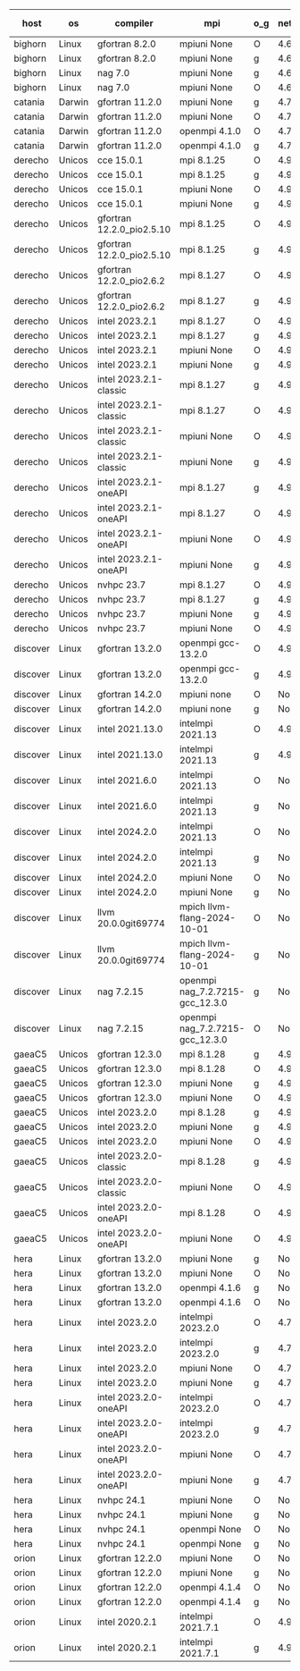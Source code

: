 

| host     | os       | compiler                              | mpi                      | o_g        | netcdf        | build       | u_pass          | u_fail          | s_pass            | s_fail            | e_pass             | e_fail             | nuopc_pass       | nuopc_fail       | artifacts link          |
|----------|----------|---------------------------------------|--------------------------|------------|---------------|-------------|-----------------|-----------------|-------------------|-------------------|--------------------|--------------------|------------------|------------------|-------------------------|
| bighorn | Linux | gfortran 8.2.0 | mpiuni None  | O | 4.6.1  | PASS | 12537 | 0 | 9 | 0 | 44 | 0 | None | None | <a href="https://github.com/esmf-org/esmf-test-artifacts/tree/59ba0de3a7aa4eca440ec55d44a0923389d44cdb/develop/gfortran/8.2.0/O/mpiuni/None" target="_blank">59ba0de</a> | 
| bighorn | Linux | gfortran 8.2.0 | mpiuni None  | g | 4.6.1  | PASS | 12537 | 0 | 9 | 0 | 44 | 0 | None | None | <a href="https://github.com/esmf-org/esmf-test-artifacts/tree/57cfec19a2fd05d2c7f4738068274ab97e17d1f6/develop/gfortran/8.2.0/g/mpiuni/None" target="_blank">57cfec1</a> | 
| bighorn | Linux | nag 7.0 | mpiuni None  | g | 4.6.1  | PASS | 12537 | 0 | 9 | 0 | 44 | 0 | None | None | <a href="https://github.com/esmf-org/esmf-test-artifacts/tree/af1ed00089850dd3434be6b567cdee62d98b5c14/develop/nag/7.0/g/mpiuni/None" target="_blank">af1ed00</a> | 
| bighorn | Linux | nag 7.0 | mpiuni None  | O | 4.6.1  | PASS | 12537 | 0 | 9 | 0 | 44 | 0 | None | None | <a href="https://github.com/esmf-org/esmf-test-artifacts/tree/57cd7bee8daedb5704810b20dabed2c86c306d73/develop/nag/7.0/O/mpiuni/None" target="_blank">57cd7be</a> | 
| catania | Darwin | gfortran 11.2.0 | mpiuni None  | g | 4.7.4  | PASS | None | None | None | None | None | None | None | None | <a href="https://github.com/esmf-org/esmf-test-artifacts/tree/801fadcacaea1b91a7737fe69b4f88b0923064b9/develop/gfortran/11.2.0/g/mpiuni/None" target="_blank">801fadc</a> | 
| catania | Darwin | gfortran 11.2.0 | mpiuni None  | O | 4.7.4  | PASS | 12537 | 0 | 9 | 0 | 44 | 0 | None | None | <a href="https://github.com/esmf-org/esmf-test-artifacts/tree/01314d54f01bb3e44694004af099c230a2621565/develop/gfortran/11.2.0/O/mpiuni/None" target="_blank">01314d5</a> | 
| catania | Darwin | gfortran 11.2.0 | openmpi 4.1.0  | O | 4.7.4  | PASS | 14204 | 3 | 51 | 0 | 81 | 0 | 56 | 0 | <a href="https://github.com/esmf-org/esmf-test-artifacts/tree/245108fb0c85b56abf8740bc60a1037d80143a74/develop/gfortran/11.2.0/O/openmpi/4.1.0" target="_blank">245108f</a> | 
| catania | Darwin | gfortran 11.2.0 | openmpi 4.1.0  | g | 4.7.4  | PASS | 14204 | 3 | 51 | 0 | 81 | 0 | 56 | 0 | <a href="https://github.com/esmf-org/esmf-test-artifacts/tree/d9abf6b689d9975df480798cf70bd800d03714b7/develop/gfortran/11.2.0/g/openmpi/4.1.0" target="_blank">d9abf6b</a> | 
| derecho | Unicos | cce 15.0.1 | mpi 8.1.25  | O | 4.9.2  | PASS | None | None | None | None | None | None | None | None | <a href="https://github.com/esmf-org/esmf-test-artifacts/tree/73fc528a6904b8b7dd4302d46ef7c617c81a9ef8/develop/cce/15.0.1/O/mpi/8.1.25" target="_blank">73fc528</a> | 
| derecho | Unicos | cce 15.0.1 | mpi 8.1.25  | g | 4.9.2  | PASS | None | None | None | None | None | None | None | None | <a href="https://github.com/esmf-org/esmf-test-artifacts/tree/58ed39470ad7f2d5360ae48ac135618cb896bbeb/develop/cce/15.0.1/g/mpi/8.1.25" target="_blank">58ed394</a> | 
| derecho | Unicos | cce 15.0.1 | mpiuni None  | O | 4.9.2  | PASS | None | None | None | None | None | None | None | None | <a href="https://github.com/esmf-org/esmf-test-artifacts/tree/436e612a0cebeea547fe348fc9cb2cc53457a42f/develop/cce/15.0.1/O/mpiuni/None" target="_blank">436e612</a> | 
| derecho | Unicos | cce 15.0.1 | mpiuni None  | g | 4.9.2  | PASS | 12461 | 76 | 9 | 0 | 44 | 0 | None | None | <a href="https://github.com/esmf-org/esmf-test-artifacts/tree/39744bae288daa4559f741066280c3e75f7787c3/develop/cce/15.0.1/g/mpiuni/None" target="_blank">39744ba</a> | 
| derecho | Unicos | gfortran 12.2.0_pio2.5.10 | mpi 8.1.25  | O | 4.9.2  | PASS | 14207 | 0 | 51 | 0 | 81 | 0 | 56 | 0 | <a href="https://github.com/esmf-org/esmf-test-artifacts/tree/43f65aca0c78ce2f2dbc518e9ec3701882f20122/develop/gfortran/12.2.0_pio2.5.10/O/mpi/8.1.25" target="_blank">43f65ac</a> | 
| derecho | Unicos | gfortran 12.2.0_pio2.5.10 | mpi 8.1.25  | g | 4.9.2  | PASS | 14207 | 0 | 51 | 0 | 81 | 0 | 56 | 0 | <a href="https://github.com/esmf-org/esmf-test-artifacts/tree/0e7eb59484086031a15be692b4cbd09fc4d5c982/develop/gfortran/12.2.0_pio2.5.10/g/mpi/8.1.25" target="_blank">0e7eb59</a> | 
| derecho | Unicos | gfortran 12.2.0_pio2.6.2 | mpi 8.1.27  | O | 4.9.2  | PASS | 14207 | 0 | 51 | 0 | 81 | 0 | 56 | 0 | <a href="https://github.com/esmf-org/esmf-test-artifacts/tree/18b0e792c7da56d1574cb5ebad5aa7c29712ac4a/develop/gfortran/12.2.0_pio2.6.2/O/mpi/8.1.27" target="_blank">18b0e79</a> | 
| derecho | Unicos | gfortran 12.2.0_pio2.6.2 | mpi 8.1.27  | g | 4.9.2  | PASS | 14207 | 0 | 51 | 0 | 81 | 0 | 56 | 0 | <a href="https://github.com/esmf-org/esmf-test-artifacts/tree/3bb08a337c4bb2f9855c3a88c1b952b58fcf13e2/develop/gfortran/12.2.0_pio2.6.2/g/mpi/8.1.27" target="_blank">3bb08a3</a> | 
| derecho | Unicos | intel 2023.2.1 | mpi 8.1.27  | O | 4.9.2  | PASS | 14207 | 0 | 51 | 0 | 81 | 0 | 57 | 0 | <a href="https://github.com/esmf-org/esmf-test-artifacts/tree/7b51d6cacd8796337b0172428931abb85f5b60a1/develop/intel/2023.2.1/O/mpi/8.1.27" target="_blank">7b51d6c</a> | 
| derecho | Unicos | intel 2023.2.1 | mpi 8.1.27  | g | 4.9.2  | PASS | 14207 | 0 | 51 | 0 | 81 | 0 | 57 | 0 | <a href="https://github.com/esmf-org/esmf-test-artifacts/tree/4ca15fc84933f8228efcd4b45fa8405925db17da/develop/intel/2023.2.1/g/mpi/8.1.27" target="_blank">4ca15fc</a> | 
| derecho | Unicos | intel 2023.2.1 | mpiuni None  | O | 4.9.2  | PASS | 12537 | 0 | 9 | 0 | 44 | 0 | None | None | <a href="https://github.com/esmf-org/esmf-test-artifacts/tree/333d75e50f695580fac1dd3a9504025f85af9853/develop/intel/2023.2.1/O/mpiuni/None" target="_blank">333d75e</a> | 
| derecho | Unicos | intel 2023.2.1 | mpiuni None  | g | 4.9.2  | PASS | 12537 | 0 | 9 | 0 | 44 | 0 | None | None | <a href="https://github.com/esmf-org/esmf-test-artifacts/tree/6170ec9065a0496e40aa11ccc88be3676898456d/develop/intel/2023.2.1/g/mpiuni/None" target="_blank">6170ec9</a> | 
| derecho | Unicos | intel 2023.2.1-classic | mpi 8.1.27  | g | 4.9.2  | PASS | 14207 | 0 | 51 | 0 | 81 | 0 | 56 | 0 | <a href="https://github.com/esmf-org/esmf-test-artifacts/tree/55e7774e95136694cc8bec634dfd2e3e27ca13b4/develop/intel/2023.2.1-classic/g/mpi/8.1.27" target="_blank">55e7774</a> | 
| derecho | Unicos | intel 2023.2.1-classic | mpi 8.1.27  | O | 4.9.2  | PASS | 14207 | 0 | 51 | 0 | 81 | 0 | 56 | 0 | <a href="https://github.com/esmf-org/esmf-test-artifacts/tree/23aebb4f49b124e81cbc9b16affffadfb2134765/develop/intel/2023.2.1-classic/O/mpi/8.1.27" target="_blank">23aebb4</a> | 
| derecho | Unicos | intel 2023.2.1-classic | mpiuni None  | O | 4.9.2  | PASS | 12537 | 0 | 9 | 0 | 44 | 0 | None | None | <a href="https://github.com/esmf-org/esmf-test-artifacts/tree/71c99ab37359cafa39de5d8944173eab8d980660/develop/intel/2023.2.1-classic/O/mpiuni/None" target="_blank">71c99ab</a> | 
| derecho | Unicos | intel 2023.2.1-classic | mpiuni None  | g | 4.9.2  | PASS | 12537 | 0 | 9 | 0 | 44 | 0 | None | None | <a href="https://github.com/esmf-org/esmf-test-artifacts/tree/4c987ba878a81696b3906fd80b3c3ef9c19726f3/develop/intel/2023.2.1-classic/g/mpiuni/None" target="_blank">4c987ba</a> | 
| derecho | Unicos | intel 2023.2.1-oneAPI | mpi 8.1.27  | g | 4.9.2  | PASS | 14207 | 0 | 51 | 0 | 81 | 0 | 56 | 0 | <a href="https://github.com/esmf-org/esmf-test-artifacts/tree/cd5a9557ec8f5caed09ae94cfd616b9cd6708d72/develop/intel/2023.2.1-oneAPI/g/mpi/8.1.27" target="_blank">cd5a955</a> | 
| derecho | Unicos | intel 2023.2.1-oneAPI | mpi 8.1.27  | O | 4.9.2  | PASS | 14207 | 0 | 50 | 1 | 81 | 0 | 56 | 0 | <a href="https://github.com/esmf-org/esmf-test-artifacts/tree/a9fbf0bc73291c3b1367dca4803ab71b5ee36ed5/develop/intel/2023.2.1-oneAPI/O/mpi/8.1.27" target="_blank">a9fbf0b</a> | 
| derecho | Unicos | intel 2023.2.1-oneAPI | mpiuni None  | O | 4.9.2  | PASS | 12537 | 0 | 9 | 0 | 44 | 0 | None | None | <a href="https://github.com/esmf-org/esmf-test-artifacts/tree/bcadf1f63c237352af731fa09d11d0b8d819ce47/develop/intel/2023.2.1-oneAPI/O/mpiuni/None" target="_blank">bcadf1f</a> | 
| derecho | Unicos | intel 2023.2.1-oneAPI | mpiuni None  | g | 4.9.2  | PASS | 12537 | 0 | 9 | 0 | 44 | 0 | None | None | <a href="https://github.com/esmf-org/esmf-test-artifacts/tree/ec28234bba2df24b7be31cb93138347d6f579058/develop/intel/2023.2.1-oneAPI/g/mpiuni/None" target="_blank">ec28234</a> | 
| derecho | Unicos | nvhpc 23.7 | mpi 8.1.27  | O | 4.9.2  | PASS | None | None | None | None | None | None | None | None | <a href="https://github.com/esmf-org/esmf-test-artifacts/tree/b1fbb4caa7cfdc963bb87f54cb18daaaa46ae79f/develop/nvhpc/23.7/O/mpi/8.1.27" target="_blank">b1fbb4c</a> | 
| derecho | Unicos | nvhpc 23.7 | mpi 8.1.27  | g | 4.9.2  | PASS | None | None | None | None | None | None | None | None | <a href="https://github.com/esmf-org/esmf-test-artifacts/tree/191436f3785606ec8ea9751dbb7b8e5d6aef66dd/develop/nvhpc/23.7/g/mpi/8.1.27" target="_blank">191436f</a> | 
| derecho | Unicos | nvhpc 23.7 | mpiuni None  | g | 4.9.2  | PASS | None | None | None | None | None | None | None | None | <a href="https://github.com/esmf-org/esmf-test-artifacts/tree/a3b8d7ff9c8fe549c05498e4fb8c8391170aa3f0/develop/nvhpc/23.7/g/mpiuni/None" target="_blank">a3b8d7f</a> | 
| derecho | Unicos | nvhpc 23.7 | mpiuni None  | O | 4.9.2  | PASS | 12537 | 0 | 9 | 0 | 44 | 0 | None | None | <a href="https://github.com/esmf-org/esmf-test-artifacts/tree/c980d37276cd777bb9de9f3880f4ed6813540f75/develop/nvhpc/23.7/O/mpiuni/None" target="_blank">c980d37</a> | 
| discover | Linux | gfortran 13.2.0 | openmpi gcc-13.2.0  | O | 4.9.2  | PASS | 14207 | 0 | 51 | 0 | 81 | 0 | 56 | 0 | <a href="https://github.com/esmf-org/esmf-test-artifacts/tree/577a8ca021c5e5c52423a6044fedae8e2754ad48/develop/gfortran/13.2.0/O/openmpi/gcc-13.2.0" target="_blank">577a8ca</a> | 
| discover | Linux | gfortran 13.2.0 | openmpi gcc-13.2.0  | g | 4.9.2  | PASS | 14207 | 0 | 51 | 0 | 81 | 0 | 56 | 0 | <a href="https://github.com/esmf-org/esmf-test-artifacts/tree/c60817bddc2c494fc5f4a22f087f62dd620c833a/develop/gfortran/13.2.0/g/openmpi/gcc-13.2.0" target="_blank">c60817b</a> | 
| discover | Linux | gfortran 14.2.0 | mpiuni none  | O | None  | PASS | 12537 | 0 | 9 | 0 | 44 | 0 | None | None | <a href="https://github.com/esmf-org/esmf-test-artifacts/tree/bb4fead9b15de2da68d329a67e6292e9445b48e7/develop/gfortran/14.2.0/O/mpiuni/none" target="_blank">bb4fead</a> | 
| discover | Linux | gfortran 14.2.0 | mpiuni none  | g | None  | PASS | 12537 | 0 | 9 | 0 | 44 | 0 | None | None | <a href="https://github.com/esmf-org/esmf-test-artifacts/tree/747a70dc68c7164dd83c0d734578a2ac392af549/develop/gfortran/14.2.0/g/mpiuni/none" target="_blank">747a70d</a> | 
| discover | Linux | intel 2021.13.0 | intelmpi 2021.13  | O | 4.9.2  | PASS | 14207 | 0 | 51 | 0 | 81 | 0 | 56 | 0 | <a href="https://github.com/esmf-org/esmf-test-artifacts/tree/6da26e9b4ba4ba9463e5425f145185dae35afe93/develop/intel/2021.13.0/O/intelmpi/2021.13" target="_blank">6da26e9</a> | 
| discover | Linux | intel 2021.13.0 | intelmpi 2021.13  | g | 4.9.2  | PASS | 14207 | 0 | 51 | 0 | 81 | 0 | 56 | 0 | <a href="https://github.com/esmf-org/esmf-test-artifacts/tree/751ad9ed2b2f1dc3ae9246f9e1c95733c5f69a8b/develop/intel/2021.13.0/g/intelmpi/2021.13" target="_blank">751ad9e</a> | 
| discover | Linux | intel 2021.6.0 | intelmpi 2021.13  | O | None  | PASS | 14207 | 0 | 51 | 0 | 81 | 0 | 56 | 0 | <a href="https://github.com/esmf-org/esmf-test-artifacts/tree/665752530c96be85b61703bc8fee5133742d73a9/develop/intel/2021.6.0/O/intelmpi/2021.13" target="_blank">6657525</a> | 
| discover | Linux | intel 2021.6.0 | intelmpi 2021.13  | g | None  | PASS | 14207 | 0 | 51 | 0 | 81 | 0 | 56 | 0 | <a href="https://github.com/esmf-org/esmf-test-artifacts/tree/9ae86cbf2c16e5fa5f3998c9308a70a66840dbd2/develop/intel/2021.6.0/g/intelmpi/2021.13" target="_blank">9ae86cb</a> | 
| discover | Linux | intel 2024.2.0 | intelmpi 2021.13  | O | None  | PASS | 14207 | 0 | 51 | 0 | 81 | 0 | 56 | 0 | <a href="https://github.com/esmf-org/esmf-test-artifacts/tree/6b3e314d020716711d6f2e90fce0315f07dfc46e/develop/intel/2024.2.0/O/intelmpi/2021.13" target="_blank">6b3e314</a> | 
| discover | Linux | intel 2024.2.0 | intelmpi 2021.13  | g | None  | PASS | 14206 | 1 | 51 | 0 | 81 | 0 | 56 | 0 | <a href="https://github.com/esmf-org/esmf-test-artifacts/tree/5b83cfe93e44bf0a34c8b430cf4b9434ba738406/develop/intel/2024.2.0/g/intelmpi/2021.13" target="_blank">5b83cfe</a> | 
| discover | Linux | intel 2024.2.0 | mpiuni None  | O | None  | PASS | 12537 | 0 | 9 | 0 | 44 | 0 | None | None | <a href="https://github.com/esmf-org/esmf-test-artifacts/tree/cb60f40f11456e13b3924787bac5a4cc84cc6a56/develop/intel/2024.2.0/O/mpiuni/None" target="_blank">cb60f40</a> | 
| discover | Linux | intel 2024.2.0 | mpiuni None  | g | None  | PASS | 12536 | 1 | 9 | 0 | 44 | 0 | None | None | <a href="https://github.com/esmf-org/esmf-test-artifacts/tree/a7d797801135d772cbab972d6c2f5f78441302c2/develop/intel/2024.2.0/g/mpiuni/None" target="_blank">a7d7978</a> | 
| discover | Linux | llvm 20.0.0git69774 | mpich llvm-flang-2024-10-01  | O | None  | PASS | 14169 | 38 | 17 | 34 | 77 | 4 | 19 | 37 | <a href="https://github.com/esmf-org/esmf-test-artifacts/tree/0fe40638464e097b2a2bba38e429f0af2e9e6310/develop/llvm/20.0.0git69774/O/mpich/llvm-flang-2024-10-01" target="_blank">0fe4063</a> | 
| discover | Linux | llvm 20.0.0git69774 | mpich llvm-flang-2024-10-01  | g | None  | PASS | 14171 | 36 | 18 | 33 | 77 | 4 | 18 | 38 | <a href="https://github.com/esmf-org/esmf-test-artifacts/tree/3703b7de55142116b182dcd086756e57a5ab46c9/develop/llvm/20.0.0git69774/g/mpich/llvm-flang-2024-10-01" target="_blank">3703b7d</a> | 
| discover | Linux | nag 7.2.15 | openmpi nag_7.2.7215-gcc_12.3.0  | g | None  | PASS | 14207 | 0 | 51 | 0 | 81 | 0 | 52 | 4 | <a href="https://github.com/esmf-org/esmf-test-artifacts/tree/95db697e186c3c908a0e4e2bf5d5014b4ff39a6c/develop/nag/7.2.15/g/openmpi/nag_7.2.7215-gcc_12.3.0" target="_blank">95db697</a> | 
| discover | Linux | nag 7.2.15 | openmpi nag_7.2.7215-gcc_12.3.0  | O | None  | PASS | 14206 | 1 | 51 | 0 | 81 | 0 | 52 | 4 | <a href="https://github.com/esmf-org/esmf-test-artifacts/tree/2d0b12dcda7b6d5d99abe08484b4758e0452b07b/develop/nag/7.2.15/O/openmpi/nag_7.2.7215-gcc_12.3.0" target="_blank">2d0b12d</a> | 
| gaeaC5 | Unicos | gfortran 12.3.0 | mpi 8.1.28  | g | 4.9.0  | PASS | None | None | None | None | None | None | None | None | <a href="https://github.com/esmf-org/esmf-test-artifacts/tree/eae65ec9aeac4af5d3a16d640b8bc268e954d8e6/develop/gfortran/12.3.0/g/mpi/8.1.28" target="_blank">eae65ec</a> | 
| gaeaC5 | Unicos | gfortran 12.3.0 | mpi 8.1.28  | O | 4.9.0  | PASS | None | None | None | None | None | None | None | None | <a href="https://github.com/esmf-org/esmf-test-artifacts/tree/67406c0fa001c12fc02fb2c821e0d3dadc310eb5/develop/gfortran/12.3.0/O/mpi/8.1.28" target="_blank">67406c0</a> | 
| gaeaC5 | Unicos | gfortran 12.3.0 | mpiuni None  | g | 4.9.0  | PASS | 12537 | 0 | 9 | 0 | 44 | 0 | None | None | <a href="https://github.com/esmf-org/esmf-test-artifacts/tree/72975b67b64b6bada03ae1043769f860ec9b2eb8/develop/gfortran/12.3.0/g/mpiuni/None" target="_blank">72975b6</a> | 
| gaeaC5 | Unicos | gfortran 12.3.0 | mpiuni None  | O | 4.9.0  | PASS | 12537 | 0 | 9 | 0 | 44 | 0 | None | None | <a href="https://github.com/esmf-org/esmf-test-artifacts/tree/9be0b4657b93edac1db27151aaa6570896a14003/develop/gfortran/12.3.0/O/mpiuni/None" target="_blank">9be0b46</a> | 
| gaeaC5 | Unicos | intel 2023.2.0 | mpi 8.1.28  | g | 4.9.0  | PASS | 14207 | 0 | 51 | 0 | 81 | 0 | 56 | 0 | <a href="https://github.com/esmf-org/esmf-test-artifacts/tree/888a1119edd96e30884c10757ea9cbc67d50ce7a/develop/intel/2023.2.0/g/mpi/8.1.28" target="_blank">888a111</a> | 
| gaeaC5 | Unicos | intel 2023.2.0 | mpiuni None  | g | 4.9.0  | PASS | 12537 | 0 | 9 | 0 | 44 | 0 | None | None | <a href="https://github.com/esmf-org/esmf-test-artifacts/tree/4b7ef3ac25997644cabf2bf08ab153b4cf386151/develop/intel/2023.2.0/g/mpiuni/None" target="_blank">4b7ef3a</a> | 
| gaeaC5 | Unicos | intel 2023.2.0 | mpiuni None  | O | 4.9.0  | PASS | 12537 | 0 | 9 | 0 | 44 | 0 | None | None | <a href="https://github.com/esmf-org/esmf-test-artifacts/tree/b4eb4275a7291f29b078338196af1d2f00d61e04/develop/intel/2023.2.0/O/mpiuni/None" target="_blank">b4eb427</a> | 
| gaeaC5 | Unicos | intel 2023.2.0-classic | mpi 8.1.28  | g | 4.9.0  | PASS | None | None | None | None | None | None | None | None | <a href="https://github.com/esmf-org/esmf-test-artifacts/tree/a21bf0a882d753fcd81fa743fc36bb1eb2a59338/develop/intel/2023.2.0-classic/g/mpi/8.1.28" target="_blank">a21bf0a</a> | 
| gaeaC5 | Unicos | intel 2023.2.0-classic | mpiuni None  | O | 4.9.0  | PASS | 12537 | 0 | 9 | 0 | 44 | 0 | None | None | <a href="https://github.com/esmf-org/esmf-test-artifacts/tree/b0920c655419e611b4f0d6fb742b2e85dde874f7/develop/intel/2023.2.0-classic/O/mpiuni/None" target="_blank">b0920c6</a> | 
| gaeaC5 | Unicos | intel 2023.2.0-oneAPI | mpi 8.1.28  | O | 4.9.0  | PASS | 14207 | 0 | 50 | 1 | 81 | 0 | 56 | 0 | <a href="https://github.com/esmf-org/esmf-test-artifacts/tree/4aeca2404e2633b039446c7e453518469b7571c2/develop/intel/2023.2.0-oneAPI/O/mpi/8.1.28" target="_blank">4aeca24</a> | 
| gaeaC5 | Unicos | intel 2023.2.0-oneAPI | mpiuni None  | O | 4.9.0  | PASS | 12537 | 0 | 9 | 0 | 44 | 0 | None | None | <a href="https://github.com/esmf-org/esmf-test-artifacts/tree/36212083d22664366fde4f50783ccc38af0bec00/develop/intel/2023.2.0-oneAPI/O/mpiuni/None" target="_blank">3621208</a> | 
| hera | Linux | gfortran 13.2.0 | mpiuni None  | g | None  | PASS | 12537 | 0 | 9 | 0 | 44 | 0 | None | None | <a href="https://github.com/esmf-org/esmf-test-artifacts/tree/80b69c0d9b09b60d6968a43b23b05114e8ece5bf/develop/gfortran/13.2.0/g/mpiuni/None" target="_blank">80b69c0</a> | 
| hera | Linux | gfortran 13.2.0 | mpiuni None  | O | None  | PASS | 12537 | 0 | 9 | 0 | 44 | 0 | None | None | <a href="https://github.com/esmf-org/esmf-test-artifacts/tree/7266a12b2821ef98c16ae79fbb336cd5b9a9dbab/develop/gfortran/13.2.0/O/mpiuni/None" target="_blank">7266a12</a> | 
| hera | Linux | gfortran 13.2.0 | openmpi 4.1.6  | g | None  | PASS | 14207 | 0 | 51 | 0 | 81 | 0 | 56 | 0 | <a href="https://github.com/esmf-org/esmf-test-artifacts/tree/ccedbc53fc61618911f7f929e7fad3cb0df2f808/develop/gfortran/13.2.0/g/openmpi/4.1.6" target="_blank">ccedbc5</a> | 
| hera | Linux | gfortran 13.2.0 | openmpi 4.1.6  | O | None  | PASS | None | None | None | None | None | None | None | None | <a href="https://github.com/esmf-org/esmf-test-artifacts/tree/20563934be6cbd68bba8d80e1766b9bb1f00dd13/develop/gfortran/13.2.0/O/openmpi/4.1.6" target="_blank">2056393</a> | 
| hera | Linux | intel 2023.2.0 | intelmpi 2023.2.0  | O | 4.7.0  | PASS | 14207 | 0 | 51 | 0 | 81 | 0 | 56 | 0 | <a href="https://github.com/esmf-org/esmf-test-artifacts/tree/51dfe34d9559e2518df414553074a35b4477c549/develop/intel/2023.2.0/O/intelmpi/2023.2.0" target="_blank">51dfe34</a> | 
| hera | Linux | intel 2023.2.0 | intelmpi 2023.2.0  | g | 4.7.0  | PASS | 14207 | 0 | 51 | 0 | 81 | 0 | 56 | 0 | <a href="https://github.com/esmf-org/esmf-test-artifacts/tree/7ecf4cd607bc74096532bd522fb20d6013e64678/develop/intel/2023.2.0/g/intelmpi/2023.2.0" target="_blank">7ecf4cd</a> | 
| hera | Linux | intel 2023.2.0 | mpiuni None  | O | 4.7.0  | PASS | None | None | None | None | None | None | None | None | <a href="https://github.com/esmf-org/esmf-test-artifacts/tree/453e64328007ded9a85d291fd9f9e879f3acd9f0/develop/intel/2023.2.0/O/mpiuni/None" target="_blank">453e643</a> | 
| hera | Linux | intel 2023.2.0 | mpiuni None  | g | 4.7.0  | PASS | 12537 | 0 | 9 | 0 | 44 | 0 | None | None | <a href="https://github.com/esmf-org/esmf-test-artifacts/tree/bcf9c0a000956cc49b17612c1ad623a9f8e9ed72/develop/intel/2023.2.0/g/mpiuni/None" target="_blank">bcf9c0a</a> | 
| hera | Linux | intel 2023.2.0-oneAPI | intelmpi 2023.2.0  | O | 4.7.0  | PASS | 14207 | 0 | 50 | 1 | 81 | 0 | 56 | 0 | <a href="https://github.com/esmf-org/esmf-test-artifacts/tree/0fb845fcf8abca6125048ef8a5e2935cf4844458/develop/intel/2023.2.0-oneAPI/O/intelmpi/2023.2.0" target="_blank">0fb845f</a> | 
| hera | Linux | intel 2023.2.0-oneAPI | intelmpi 2023.2.0  | g | 4.7.0  | PASS | 14207 | 0 | 51 | 0 | 81 | 0 | 56 | 0 | <a href="https://github.com/esmf-org/esmf-test-artifacts/tree/27f49bcc652b6e71f1778e9bdb30890e883bd933/develop/intel/2023.2.0-oneAPI/g/intelmpi/2023.2.0" target="_blank">27f49bc</a> | 
| hera | Linux | intel 2023.2.0-oneAPI | mpiuni None  | O | 4.7.0  | PASS | 12537 | 0 | 9 | 0 | 44 | 0 | None | None | <a href="https://github.com/esmf-org/esmf-test-artifacts/tree/4a97f334e130c1bcf78544545ef0ce44c2945a81/develop/intel/2023.2.0-oneAPI/O/mpiuni/None" target="_blank">4a97f33</a> | 
| hera | Linux | intel 2023.2.0-oneAPI | mpiuni None  | g | 4.7.0  | PASS | 12537 | 0 | 9 | 0 | 44 | 0 | None | None | <a href="https://github.com/esmf-org/esmf-test-artifacts/tree/ea3c8d8492f5e1bfcb7782f9291afc2af8c818e0/develop/intel/2023.2.0-oneAPI/g/mpiuni/None" target="_blank">ea3c8d8</a> | 
| hera | Linux | nvhpc 24.1 | mpiuni None  | O | None  | PASS | 12537 | 0 | 9 | 0 | 44 | 0 | None | None | <a href="https://github.com/esmf-org/esmf-test-artifacts/tree/27f32b51bb319d67d8e668fedeb7fda3359f5a31/develop/nvhpc/24.1/O/mpiuni/None" target="_blank">27f32b5</a> | 
| hera | Linux | nvhpc 24.1 | mpiuni None  | g | None  | PASS | 12537 | 0 | 9 | 0 | 44 | 0 | None | None | <a href="https://github.com/esmf-org/esmf-test-artifacts/tree/bb17234ce4dd362a617197d11d1dbaff2bbf661f/develop/nvhpc/24.1/g/mpiuni/None" target="_blank">bb17234</a> | 
| hera | Linux | nvhpc 24.1 | openmpi None  | O | None  | PASS | 14207 | 0 | 51 | 0 | 81 | 0 | 56 | 0 | <a href="https://github.com/esmf-org/esmf-test-artifacts/tree/6ccfd7eb315d199ed71de0b38a6a16260ee64b19/develop/nvhpc/24.1/O/openmpi/None" target="_blank">6ccfd7e</a> | 
| hera | Linux | nvhpc 24.1 | openmpi None  | g | None  | PASS | 14207 | 0 | 51 | 0 | 81 | 0 | 56 | 0 | <a href="https://github.com/esmf-org/esmf-test-artifacts/tree/7f1954b5b43e2cec2651e9924fa540ea80858514/develop/nvhpc/24.1/g/openmpi/None" target="_blank">7f1954b</a> | 
| orion | Linux | gfortran 12.2.0 | mpiuni None  | O | None  | PASS | 12537 | 0 | 9 | 0 | 44 | 0 | None | None | <a href="https://github.com/esmf-org/esmf-test-artifacts/tree/1e93bf84a5d6296f7c4d1bd2e56011a96570d8b9/develop/gfortran/12.2.0/O/mpiuni/None" target="_blank">1e93bf8</a> | 
| orion | Linux | gfortran 12.2.0 | mpiuni None  | g | None  | PASS | 12537 | 0 | 9 | 0 | 44 | 0 | None | None | <a href="https://github.com/esmf-org/esmf-test-artifacts/tree/208802f5a84e64056331ffb81acccc8c4e1a5801/develop/gfortran/12.2.0/g/mpiuni/None" target="_blank">208802f</a> | 
| orion | Linux | gfortran 12.2.0 | openmpi 4.1.4  | O | None  | PASS | 14207 | 0 | 51 | 0 | 81 | 0 | 44 | 12 | <a href="https://github.com/esmf-org/esmf-test-artifacts/tree/4e64d7aec0abd872149f1a08d670d71f287bfd27/develop/gfortran/12.2.0/O/openmpi/4.1.4" target="_blank">4e64d7a</a> | 
| orion | Linux | gfortran 12.2.0 | openmpi 4.1.4  | g | None  | PASS | 14207 | 0 | 51 | 0 | 81 | 0 | 44 | 12 | <a href="https://github.com/esmf-org/esmf-test-artifacts/tree/113363f6736d0e602e256a40c84e8cdeadd30769/develop/gfortran/12.2.0/g/openmpi/4.1.4" target="_blank">113363f</a> | 
| orion | Linux | intel 2020.2.1 | intelmpi 2021.7.1  | O | 4.9.2  | PASS | 14207 | 0 | 51 | 0 | 81 | 0 | 44 | 12 | <a href="https://github.com/esmf-org/esmf-test-artifacts/tree/ec97231beb363ced21cb8d74562e31208c7d658f/develop/intel/2020.2.1/O/intelmpi/2021.7.1" target="_blank">ec97231</a> | 
| orion | Linux | intel 2020.2.1 | intelmpi 2021.7.1  | g | 4.9.2  | PASS | 14207 | 0 | 51 | 0 | 81 | 0 | 44 | 12 | <a href="https://github.com/esmf-org/esmf-test-artifacts/tree/98e56ad7653cad05913e48cfdee8940ec095a702/develop/intel/2020.2.1/g/intelmpi/2021.7.1" target="_blank">98e56ad</a> | 
